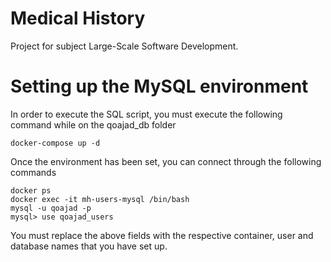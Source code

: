 # Medical History
Project for subject Large-Scale Software Development.


# Setting up the MySQL environment

In order to execute the SQL script, you must execute the following command while on the qoajad_db folder

`docker-compose up -d`

Once the environment has been set, you can connect through the following commands

```
docker ps
docker exec -it mh-users-mysql /bin/bash
mysql -u qoajad -p
mysql> use qoajad_users
```

You must replace the above fields with the respective container, user and database names that you have set up.
